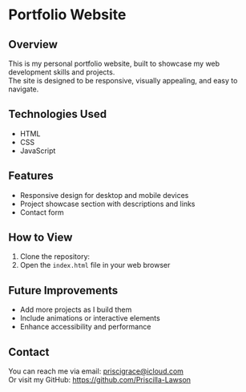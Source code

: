 # Portfolio Website

## Overview
This is my personal portfolio website, built to showcase my web development skills and projects.  
The site is designed to be responsive, visually appealing, and easy to navigate.

## Technologies Used
- HTML
- CSS
- JavaScript

## Features
- Responsive design for desktop and mobile devices
- Project showcase section with descriptions and links
- Contact form 

## How to View
1. Clone the repository:
2. Open the `index.html` file in your web browser

## Future Improvements
- Add more projects as I build them
- Include animations or interactive elements
- Enhance accessibility and performance

## Contact
You can reach me via email: priscigrace@icloud.com  
Or visit my GitHub: https://github.com/Priscilla-Lawson

